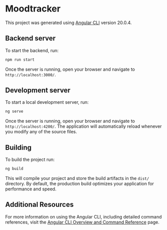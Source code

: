 # Moodtracker

This project was generated using [Angular CLI](https://github.com/angular/angular-cli) version 20.0.4.


## Backend server

To start the backend, run: 

```bash
npm run start
```

Once the server is running, open your browser and navigate to `http://localhost:3000/`. 

## Development server

To start a local development server, run:

```bash
ng serve
```

Once the server is running, open your browser and navigate to `http://localhost:4200/`. The application will automatically reload whenever you modify any of the source files.

## Building

To build the project run:

```bash
ng build
```

This will compile your project and store the build artifacts in the `dist/` directory. By default, the production build optimizes your application for performance and speed.

## Additional Resources

For more information on using the Angular CLI, including detailed command references, visit the [Angular CLI Overview and Command Reference](https://angular.dev/tools/cli) page.
